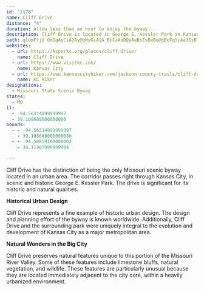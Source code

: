 ```yaml
---
id: "2178"
name: Cliff Drive
distance: "4"
duration: Allow less than an hour to enjoy the byway.
description: Cliff Drive is located in George E. Kessler Park in Kansas City.  The drive was designed by George E. Kessler, and originally constructed in the period of 1893 to 1915.
path: glumFtjd`QmIqAyCiA}Ay@gHyGiA{A_B}CaAoDQyAaBsEsBeBe@gBcFqYcAaJSsB?_AHWXGlALh@`@~@xAXBXGj@i@hA_B\Sd@Eb@HtDfBl@JrAF|@_@j@y@TgBAgCMWuASm@YmDyBUYOq@@_@b@uCO_@o@M}AF_AWe@AeALJf@CTe@hBURkGa@OSUw@o@uHWqAmA_S@yBJe@RMxADXS?]I_@_CgEI_@Ds@x@gDI_@OQs@YQQw@oFKaKUmJDaChCoP_AaI]gFF}TGaU{@{MOaFE_FF_XN{BJ]P_@^_@`A?jCjApIXHJbDD
websites:
  - url: https://kcparks.org/places/cliff-drive/
    name: Cliff Drive
  - url: https://www.visitkc.com/
    name: Kansas City
  - url: https://www.kansascityhiker.com/jackson-county-trails/cliff-drive-kessler-park
    name: KC Hiker
designations:
  - Missouri State Scenic Byway
states:
  - MO
ll:
  - -94.56314099999997
  - 39.108688000000086
bounds:
  - - -94.56314099999997
    - 39.108688000000086
  - - -94.50859100000002
    - 39.11907999999994

---
```


Cliff Drive has the distinction of being the only Missouri scenic byway located in an urban area. The corridor passes right through Kansas City, in scenic and historic George E. Kessler Park. The drive is significant for its historic and natural qualities.

__Historical Urban Design__

Cliff Drive represents a fine example of historic urban design. The design and planning effort of the byway is known worldwide. Additionally, Cliff Drive and the surrounding park were uniquely integral to the evolution and development of Kansas City as a major metropolitan area.

__Natural Wonders in the Big City__

Cliff Drive preserves natural features unique to this portion of the Missouri River Valley. Some of these features include limestone bluffs, natural vegetation, and wildlife. These features are particularly unusual because they are located immediately adjacent to the city core, within a heavily urbanized environment.
